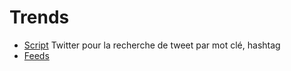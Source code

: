 # Trends 
* [Script](https://github.com/feconroses/gather-tweets-from-search) Twitter pour la recherche de tweet par mot clé, hashtag
* [Feeds](https://www.isitphishing.ai/index.php)  
